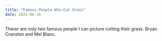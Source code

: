 ```yaml
---
title: "Famous-People-Who-Cut-Grass"
date: 2021-06-26
---
```

Therer are only two famous people I can picture cutting their grass. Bryan Cranston and Mel Blanc.
